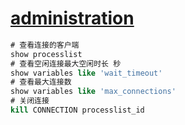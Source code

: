 # [administration](https://dev.mysql.com/doc/refman/8.0/en/sql-server-administration-statements.html)

```sql
# 查看连接的客户端
show processlist
# 查看空闲连接最大空闲时长 秒
show variables like 'wait_timeout'
# 查看最大连接数
show variables like 'max_connections'
# 关闭连接
kill CONNECTION processlist_id
```
